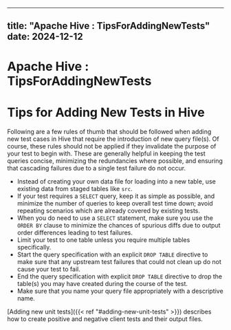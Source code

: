 ---

title: "Apache Hive : TipsForAddingNewTests"
date: 2024-12-12
----------------

# Apache Hive : TipsForAddingNewTests

# Tips for Adding New Tests in Hive

Following are a few rules of thumb that should be followed when adding new test cases in Hive that require the introduction of new query file(s). Of course, these rules should not be applied if they invalidate the purpose of your test to begin with. These are generally helpful in keeping the test queries concise, minimizing the redundancies where possible, and ensuring that cascading failures due to a single test failure do not occur.

* Instead of creating your own data file for loading into a new table, use existing data from staged tables like `src`.
* If your test requires a `SELECT` query, keep it as simple as possible, and minimize the number of queries to keep overall test time down; avoid repeating scenarios which are already covered by existing tests.
* When you do need to use a `SELECT` statement, make sure you use the `ORDER BY` clause to minimize the chances of spurious diffs due to output order differences leading to test failures.
* Limit your test to one table unless you require multiple tables specifically.
* Start the query specification with an explicit `DROP TABLE` directive to make sure that any upstream test failures that could not clean up do not cause your test to fail.
* End the query specification with explicit `DROP TABLE` directive to drop the table(s) you may have created during the course of the test.
* Make sure that you name your query file appropriately with a descriptive name.

[Adding new unit tests]({{< ref "#adding-new-unit-tests" >}}) describes how to create positive and negative client tests and their output files.

